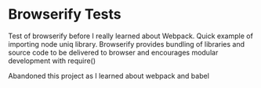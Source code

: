 # Browserify Tests

Test of browserify before I really learned about Webpack. Quick example of importing node uniq library.
Browserify provides bundling of libraries and source code to be delivered to browser and encourages
modular development with require()

Abandoned this project as I learned about webpack and babel

